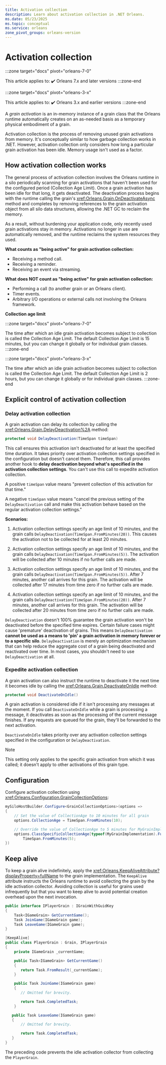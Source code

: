 ```yaml
---
title: Activation collection
description: Learn about activation collection in .NET Orleans.
ms.date: 05/23/2025
ms.topic: conceptual
ms.service: orleans
zone_pivot_groups: orleans-version
---
```


# Activation collection

<!-- markdownlint-disable MD044 -->
:::zone target="docs" pivot="orleans-7-0"
<!-- markdownlint-enable MD044 -->
This article applies to: ✔️ Orleans 7.x and later versions
:::zone-end
<!-- markdownlint-disable MD044 -->
:::zone target="docs" pivot="orleans-3-x"
<!-- markdownlint-enable MD044 -->
This article applies to: ✔️ Orleans 3.x and earlier versions
:::zone-end

A *grain activation* is an in-memory instance of a grain class that the Orleans runtime automatically creates on an as-needed basis as a temporary physical embodiment of a grain.

Activation collection is the process of removing unused grain activations from memory. It's conceptually similar to how garbage collection works in .NET. However, activation collection only considers how long a particular grain activation has been idle. Memory usage isn't used as a factor.

## How activation collection works

The general process of activation collection involves the Orleans runtime in a silo periodically scanning for grain activations that haven't been used for the configured period (Collection Age Limit). Once a grain activation has been idle for that long, it gets deactivated. The deactivation process begins with the runtime calling the grain's <xref:Orleans.Grain.OnDeactivateAsync> method and completes by removing references to the grain activation object from all silo data structures, allowing the .NET GC to reclaim the memory.

As a result, without burdening your application code, only recently used grain activations stay in memory. Activations no longer in use are automatically removed, and the runtime reclaims the system resources they used.

**What counts as "being active" for grain activation collection:**

- Receiving a method call.
- Receiving a reminder.
- Receiving an event via streaming.

**What does NOT count as "being active" for grain activation collection:**

- Performing a call (to another grain or an Orleans client).
- Timer events.
- Arbitrary I/O operations or external calls not involving the Orleans framework.

**Collection age limit**

<!-- markdownlint-disable MD044 -->
:::zone target="docs" pivot="orleans-7-0"
<!-- markdownlint-enable MD044 -->
The time after which an idle grain activation becomes subject to collection is called the Collection Age Limit. The default Collection Age Limit is 15 minutes, but you can change it globally or for individual grain classes.
:::zone-end
<!-- markdownlint-disable MD044 -->
:::zone target="docs" pivot="orleans-3-x"
<!-- markdownlint-enable MD044 -->
The time after which an idle grain activation becomes subject to collection is called the Collection Age Limit. The default Collection Age Limit is 2 hours, but you can change it globally or for individual grain classes.
:::zone-end

## Explicit control of activation collection

### Delay activation collection

A grain activation can delay its collection by calling the <xref:Orleans.Grain.DelayDeactivation%2A> method:

```csharp
protected void DelayDeactivation(TimeSpan timeSpan)
```

This call ensures this activation isn't deactivated for at least the specified time duration. It takes priority over activation collection settings specified in the configuration but doesn't cancel them. Therefore, this call provides another hook to **delay deactivation beyond what's specified in the activation collection settings**. You can't use this call to expedite activation collection.

A positive `timeSpan` value means "prevent collection of this activation for that time."

A negative `timeSpan` value means "cancel the previous setting of the `DelayDeactivation` call and make this activation behave based on the regular activation collection settings."

**Scenarios:**

1.  Activation collection settings specify an age limit of 10 minutes, and the grain calls `DelayDeactivation(TimeSpan.FromMinutes(20))`. This causes the activation not to be collected for at least 20 minutes.

2.  Activation collection settings specify an age limit of 10 minutes, and the grain calls `DelayDeactivation(TimeSpan.FromMinutes(5))`. The activation will be collected after 10 minutes if no further calls are made.

3.  Activation collection settings specify an age limit of 10 minutes, and the grain calls `DelayDeactivation(TimeSpan.FromMinutes(5))`. After 7 minutes, another call arrives for this grain. The activation will be collected after 17 minutes from time zero if no further calls are made.

4.  Activation collection settings specify an age limit of 10 minutes, and the grain calls `DelayDeactivation(TimeSpan.FromMinutes(20))`. After 7 minutes, another call arrives for this grain. The activation will be collected after 20 minutes from time zero if no further calls are made.

`DelayDeactivation` doesn't 100% guarantee the grain activation won't be deactivated before the specified time expires. Certain failure cases might cause 'premature' deactivation of grains. This means `DelayDeactivation` **cannot be used as a means to 'pin' a grain activation in memory forever or to a specific silo**. `DelayDeactivation` is merely an optimization mechanism that can help reduce the aggregate cost of a grain being deactivated and reactivated over time. In most cases, you shouldn't need to use `DelayDeactivation` at all.

### Expedite activation collection

A grain activation can also instruct the runtime to deactivate it the next time it becomes idle by calling the <xref:Orleans.Grain.DeactivateOnIdle> method:

```csharp
protected void DeactivateOnIdle()
```

A grain activation is considered idle if it isn't processing any messages at the moment. If you call `DeactivateOnIdle` while a grain is processing a message, it deactivates as soon as the processing of the current message finishes. If any requests are queued for the grain, they'll be forwarded to the next activation.

`DeactivateOnIdle` takes priority over any activation collection settings specified in the configuration or `DelayDeactivation`.

> [!NOTE]
> This setting only applies to the specific grain activation from which it was called; it doesn't apply to other activations of this grain type.

## Configuration

Configure activation collection using <xref:Orleans.Configuration.GrainCollectionOptions>:

```csharp
mySiloHostBuilder.Configure<GrainCollectionOptions>(options =>
{
    // Set the value of CollectionAge to 10 minutes for all grain
    options.CollectionAge = TimeSpan.FromMinutes(10);

    // Override the value of CollectionAge to 5 minutes for MyGrainImplementation
    options.ClassSpecificCollectionAge[typeof(MyGrainImplementation).FullName] =
        TimeSpan.FromMinutes(5);
})
```

## Keep alive

To keep a grain alive indefinitely, apply the <xref:Orleans.KeepAliveAttribute?displayProperty=fullName> to the grain implementation. The `KeepAlive` attribute instructs the Orleans runtime to avoid collecting the grain by the idle activation collector. Avoiding collection is useful for grains used infrequently but that you want to keep alive to avoid potential creation overhead upon the next invocation.

```csharp
public interface IPlayerGrain : IGrainWithGuidKey
{
    Task<IGameGrain> GetCurrentGame();
    Task JoinGame(IGameGrain game);
    Task LeaveGame(IGameGrain game);
}

[KeepAlive]
public class PlayerGrain : Grain, IPlayerGrain
{
    private IGameGrain _currentGame;

    public Task<IGameGrain> GetCurrentGame()
    {
       return Task.FromResult(_currentGame);
    }

    public Task JoinGame(IGameGrain game)
    {
       // Omitted for brevity.

       return Task.CompletedTask;
    }

   public Task LeaveGame(IGameGrain game)
   {
       // Omitted for brevity.

       return Task.CompletedTask;
   }
}
```

The preceding code prevents the idle activation collector from collecting the `PlayerGrain`.
